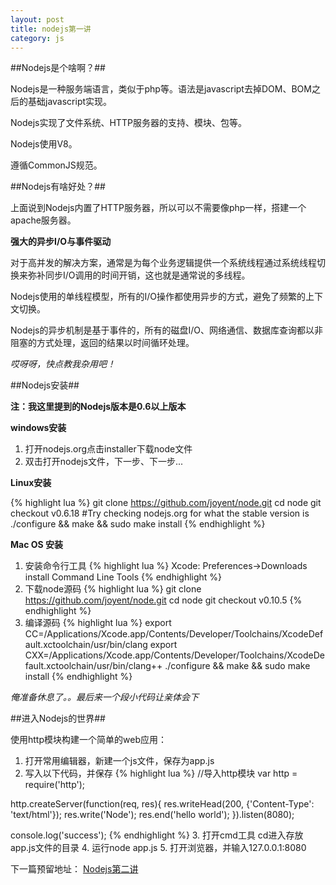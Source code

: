 ```yaml
---
layout: post
title: nodejs第一讲
category: js
---
```


##Nodejs是个啥啊？##

Nodejs是一种服务端语言，类似于php等。语法是javascript去掉DOM、BOM之后的基础javascript实现。

Nodejs实现了文件系统、HTTP服务器的支持、模块、包等。

Nodejs使用V8。

遵循CommonJS规范。

##Nodejs有啥好处？##

上面说到Nodejs内置了HTTP服务器，所以可以不需要像php一样，搭建一个apache服务器。

**强大的异步I/O与事件驱动**

对于高并发的解决方案，通常是为每个业务逻辑提供一个系统线程通过系统线程切换来弥补同步I/O调用的时间开销，这也就是通常说的多线程。

Nodejs使用的单线程模型，所有的I/O操作都使用异步的方式，避免了频繁的上下文切换。

Nodejs的异步机制是基于事件的，所有的磁盘I/O、网络通信、数据库查询都以非阻塞的方式处理，返回的结果以时间循环处理。

*哎呀呀，快点教我杂用吧！*

##Nodejs安装##

**注：我这里提到的Nodejs版本是0.6以上版本**

**windows安装**

1. 打开nodejs.org点击installer下载node文件
2. 双击打开nodejs文件，下一步、下一步...

**Linux安装**

{% highlight lua %}
git clone https://github.com/joyent/node.git
cd node
git checkout v0.6.18 #Try checking nodejs.org for what the stable version is
./configure && make && sudo make install
{% endhighlight %}

**Mac OS 安装**

1. 安装命令行工具
{% highlight lua %}
Xcode: Preferences->Downloads install Command Line Tools
{% endhighlight %}
2. 下载node源码
{% highlight lua %}
git clone https://github.com/joyent/node.git
cd node
git checkout v0.10.5
{% endhighlight %}
3. 编译源码
{% highlight lua %}
export CC=/Applications/Xcode.app/Contents/Developer/Toolchains/XcodeDefault.xctoolchain/usr/bin/clang
export CXX=/Applications/Xcode.app/Contents/Developer/Toolchains/XcodeDefault.xctoolchain/usr/bin/clang++
./configure && make && sudo make install
{% endhighlight %}

*俺准备休息了。。最后来一个段小代码让亲体会下*

##进入Nodejs的世界##

使用http模块构建一个简单的web应用：

1. 打开常用编辑器，新建一个js文件，保存为app.js
2. 写入以下代码，并保存
{% highlight lua %}
//导入http模块
var http = require('http');

http.createServer(function(req, res){
    res.writeHead(200, {'Content-Type': 'text/html'});
    res.write('Node');
    res.end('hello world');
}).listen(8080);

console.log('success');
{% endhighlight %}
3. 打开cmd工具 cd进入存放app.js文件的目录
4. 运行node app.js
5. 打开浏览器，并输入127.0.0.1:8080

下一篇预留地址：
[Nodejs第二讲](http://johnqing.github.io/posts/nodejs-02.html)
